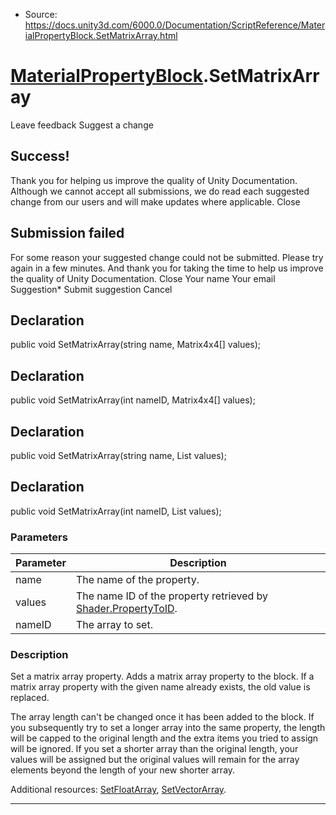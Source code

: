 * Source: https://docs.unity3d.com/6000.0/Documentation/ScriptReference/MaterialPropertyBlock.SetMatrixArray.html

#  [MaterialPropertyBlock](https://docs.unity3d.com/6000.0/Documentation/ScriptReference/MaterialPropertyBlock.html).SetMatrixArray
Leave feedback
Suggest a change
## Success!
Thank you for helping us improve the quality of Unity Documentation. Although we cannot accept all submissions, we do read each suggested change from our users and will make updates where applicable.
Close
## Submission failed
For some reason your suggested change could not be submitted. Please <a>try again</a> in a few minutes. And thank you for taking the time to help us improve the quality of Unity Documentation.
Close
Your name Your email Suggestion* Submit suggestion
Cancel
## Declaration
public void SetMatrixArray(string name, Matrix4x4[] values); 
## Declaration
public void SetMatrixArray(int nameID, Matrix4x4[] values); 
## Declaration
public void SetMatrixArray(string name, List<Matrix4x4> values); 
## Declaration
public void SetMatrixArray(int nameID, List<Matrix4x4> values); 
### Parameters
Parameter | Description  
---|---  
name | The name of the property.  
values | The name ID of the property retrieved by [Shader.PropertyToID](https://docs.unity3d.com/6000.0/Documentation/ScriptReference/Shader.PropertyToID.html).  
nameID | The array to set.  
### Description
Set a matrix array property.
Adds a matrix array property to the block. If a matrix array property with the given name already exists, the old value is replaced.  
  
The array length can't be changed once it has been added to the block. If you subsequently try to set a longer array into the same property, the length will be capped to the original length and the extra items you tried to assign will be ignored. If you set a shorter array than the original length, your values will be assigned but the original values will remain for the array elements beyond the length of your new shorter array.  
  
Additional resources: [SetFloatArray](https://docs.unity3d.com/6000.0/Documentation/ScriptReference/MaterialPropertyBlock.SetFloatArray.html), [SetVectorArray](https://docs.unity3d.com/6000.0/Documentation/ScriptReference/MaterialPropertyBlock.SetVectorArray.html).
* * *
